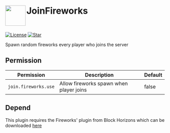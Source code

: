 <h1>JoinFireworks<img src="https://github.com/brokiem/JoinFireworks/blob/main/assets/logo.png" height="64" width="64" align="left" alt=""></h1><br>

[![License](https://img.shields.io/github/license/brokiem/JoinFireworks)](https://github.com/brokiem/JoinFireworks)
[![Star](https://img.shields.io/github/stars/brokiem/JoinFireworks)](https://github.com/brokiem/JoinFireworks/stargazers) <br>

Spawn random fireworks every player who joins the server

## Permission
| Permission | Description | Default |
| --- | --- | --- |
| ```join.fireworks.use``` | Allow fireworks spawn when player joins | false |

## Depend
This plugin requires the Fireworks' plugin from Block Horizons which can be downloaded [here](https://poggit.pmmp.io/r/111445/Fireworks_dev-7.phar)
